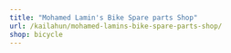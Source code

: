 ```yaml
---
title: "Mohamed Lamin's Bike Spare parts Shop"
url: /kailahun/mohamed-lamins-bike-spare-parts-shop/
shop: bicycle
---
```

